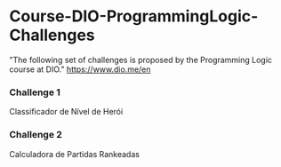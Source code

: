 # Course-DIO-ProgrammingLogic-Challenges
"The following set of challenges is proposed by the Programming Logic course at DIO."
https://www.dio.me/en

### Challenge 1
Classificador de Nível de Herói

### Challenge 2
Calculadora de Partidas Rankeadas
